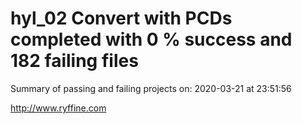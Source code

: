 # hyl_02 Convert with PCDs completed with 0 % success and 182 failing files

Summary of passing and failing projects on: 2020-03-21 at 23:51:56

http://www.ryffine.com
